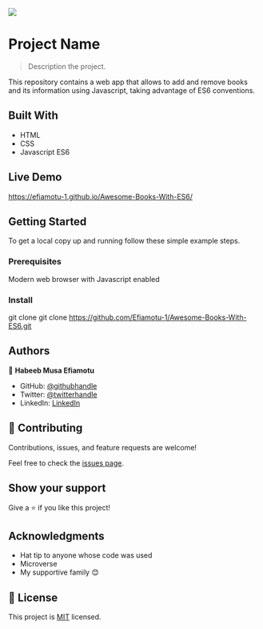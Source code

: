 ![](https://img.shields.io/badge/Microverse-blueviolet)

# Project Name

> Description the project.

This repository contains a web app that allows to add and remove books and its information using Javascript, taking advantage of ES6 conventions.

## Built With

- HTML
- CSS
- Javascript ES6

## Live Demo
https://efiamotu-1.github.io/Awesome-Books-With-ES6/

## Getting Started

To get a local copy up and running follow these simple example steps.

### Prerequisites

Modern web browser with Javascript enabled
### Install

git clone git clone https://github.com/Efiamotu-1/Awesome-Books-With-ES6.git


## Authors

👤 **Habeeb Musa Efiamotu**

- GitHub: [@githubhandle](https://github.com/Efiamotu-1)
- Twitter: [@twitterhandle](https://twitter.com/EFYAMOTU)
- LinkedIn: [LinkedIn](https://www.linkedin.com/in/musa-habeeb/)

## 🤝 Contributing

Contributions, issues, and feature requests are welcome!

Feel free to check the [issues page](../../issues/).

## Show your support

Give a ⭐️ if you like this project!

## Acknowledgments

- Hat tip to anyone whose code was used
- Microverse
- My supportive family 😊

## 📝 License

This project is [MIT](./MIT.md) licensed.
